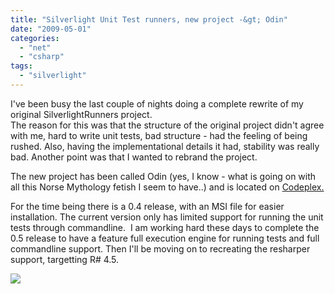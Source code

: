 ```yaml
---
title: "Silverlight Unit Test runners, new project -&gt; Odin"
date: "2009-05-01"
categories: 
  - "net"
  - "csharp"
tags: 
  - "silverlight"
---
```


I've been busy the last couple of nights doing a complete rewrite of my original SilverlightRunners project.  
The reason for this was that the structure of the original project didn't agree with me, hard to write unit tests, bad structure - had the feeling of being rushed. Also, having the implementational details it had, stability was really bad. Another point was that I wanted to rebrand the project.  
  
The new project has been called Odin (yes, I know - what is going on with all this Norse Mythology fetish I seem to have..) and is located on [Codeplex.](http://odin.codeplex.com/)  
  
For the time being there is a 0.4 release, with an MSI file for easier installation. The current version only has limited support for running the unit tests through commandline.  I am working hard these days to complete the 0.5 release to have a feature full execution engine for running tests and full commandline support. Then I'll be moving on to recreating the resharper support, targetting R# 4.5. 
  
  

![](http://img.zemanta.com/pixy.gif?x-id=66c16d81-2f68-851a-a522-292c3d7202a5)
